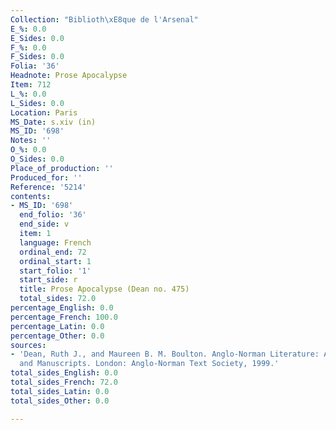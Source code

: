 ```yaml
---
Collection: "Biblioth\xE8que de l'Arsenal"
E_%: 0.0
E_Sides: 0.0
F_%: 0.0
F_Sides: 0.0
Folia: '36'
Headnote: Prose Apocalypse
Item: 712
L_%: 0.0
L_Sides: 0.0
Location: Paris
MS_Date: s.xiv (in)
MS_ID: '698'
Notes: ''
O_%: 0.0
O_Sides: 0.0
Place_of_production: ''
Produced_for: ''
Reference: '5214'
contents:
- MS_ID: '698'
  end_folio: '36'
  end_side: v
  item: 1
  language: French
  ordinal_end: 72
  ordinal_start: 1
  start_folio: '1'
  start_side: r
  title: Prose Apocalypse (Dean no. 475)
  total_sides: 72.0
percentage_English: 0.0
percentage_French: 100.0
percentage_Latin: 0.0
percentage_Other: 0.0
sources:
- 'Dean, Ruth J., and Maureen B. M. Boulton. Anglo-Norman Literature: A Guide to Texts
  and Manuscripts. London: Anglo-Norman Text Society, 1999.'
total_sides_English: 0.0
total_sides_French: 72.0
total_sides_Latin: 0.0
total_sides_Other: 0.0

---
```

